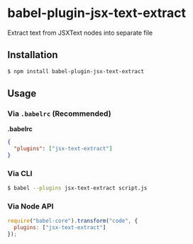 # babel-plugin-jsx-text-extract

Extract text from JSXText nodes into separate file

## Installation

```sh
$ npm install babel-plugin-jsx-text-extract
```

## Usage

### Via `.babelrc` (Recommended)

**.babelrc**

```json
{
  "plugins": ["jsx-text-extract"]
}
```

### Via CLI

```sh
$ babel --plugins jsx-text-extract script.js
```

### Via Node API

```javascript
require("babel-core").transform("code", {
  plugins: ["jsx-text-extract"]
});
```
